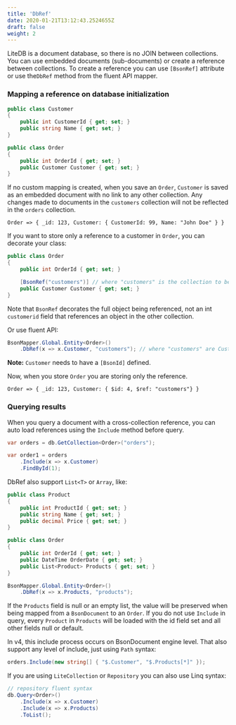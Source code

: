 ```yaml
---
title: 'DbRef'
date: 2020-01-21T13:12:43.2524655Z
draft: false
weight: 2
---
```


LiteDB is a document database, so there is no JOIN between collections. You can use embedded documents (sub-documents) or create a reference between collections. To create a reference you can use `[BsonRef]` attribute or use the`DbRef` method from the fluent API mapper.

### Mapping a reference on database initialization

```C#
public class Customer
{
    public int CustomerId { get; set; }
    public string Name { get; set; }
}

public class Order
{
    public int OrderId { get; set; }
    public Customer Customer { get; set; }
}
```

If no custom mapping is created, when you save an `Order`, `Customer` is saved as an embedded document with no link to any other collection. Any changes made to documents in the `customers` collection will not be reflected in the `orders` collection.

```JS
Order => { _id: 123, Customer: { CustomerId: 99, Name: "John Doe" } }
```

If you want to store only a reference to a customer in `Order`, you can decorate your class:

```C#
public class Order
{
    public int OrderId { get; set; }

    [BsonRef("customers")] // where "customers" is the collection to be referenced
    public Customer Customer { get; set; }
}
```

Note that `BsonRef` decorates the full object being referenced, not an int `customerid` field that references an object in the other collection.

Or use fluent API:

```C#
BsonMapper.Global.Entity<Order>()
    .DbRef(x => x.Customer, "customers"); // where "customers" are Customer collection name
```

**Note:** `Customer` needs to have a `[BsonId]` defined.

Now, when you store `Order` you are storing only the reference.

```JS
Order => { _id: 123, Customer: { $id: 4, $ref: "customers"} }
```

### Querying results

When you query a document with a cross-collection reference, you can auto load references using the `Include` method before query. 

```C#
var orders = db.GetCollection<Order>("orders");

var order1 = orders
    .Include(x => x.Customer)
    .FindById(1);
```

DbRef also support `List<T>` or `Array`, like:

```C#
public class Product
{
    public int ProductId { get; set; }
    public string Name { get; set; }
    public decimal Price { get; set; }
}

public class Order
{
    public int OrderId { get; set; }
    public DateTime OrderDate { get; set; }
    public List<Product> Products { get; set; }
}

BsonMapper.Global.Entity<Order>()
    .DbRef(x => x.Products, "products");
```

If the `Products` field is null or an empty list, the value will be preserved when being mapped from a `BsonDocument` to an `Order`. If you do not use `Include` in query, every `Product` in `Products` will be loaded with the id field set and all other fields null or default.

In v4, this include process occurs on BsonDocument engine level. That also support any level of include, just using `Path` syntax:

```C#
orders.Include(new string[] { "$.Customer", "$.Products[*]" });
```

If you are using `LiteCollection` or `Repository` you can also use Linq syntax:

```C#
// repository fluent syntax
db.Query<Order>()
    .Include(x => x.Customer)
    .Include(x => x.Products)
    .ToList();
```

